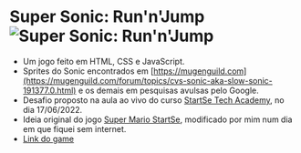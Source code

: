 # Super Sonic: Run'n'Jump ![Super Sonic: Run'n'Jump](https://raw.githubusercontent.com/joaoviss/supersonic/master/img/sonic-walk.gif "Sonic: Run'n'Jump")
* Um jogo feito em HTML, CSS e JavaScript.
* Sprites do Sonic encontrados em [https://mugenguild.com](https://mugenguild.com/forum/topics/cvs-sonic-aka-slow-sonic-191377.0.html) e os demais em pesquisas avulsas pelo Google.
* Desafio proposto na aula ao vivo do curso [StartSe Tech Academy](https://www.startse.com/techacademy/), no dia 17/06/2022.
* Ideia original do jogo [Super Mario StartSe](https://github.com/jorgefelipecunha/mario-startse/), modificado por mim num dia em que fiquei sem internet.
* [Link do game](https://joaoviss.github.io/supersonic/)